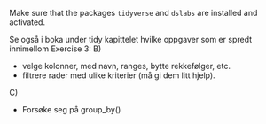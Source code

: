 Make sure that the packages `tidyverse` and `dslabs` are installed and activated.

Se også i boka under tidy kapittelet hvilke oppgaver som er spredt innimellom
Exercise 3:
B)
- velge kolonner, med navn, ranges, bytte rekkefølger, etc.
- filtrere rader med ulike kriterier (må gi dem litt hjelp).

C)
- Forsøke seg på group_by()

